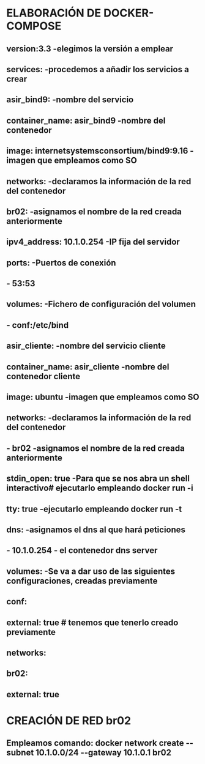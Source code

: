 # ELABORACIÓN DE DOCKER-COMPOSE 
## version:3.3 -elegimos la versión a emplear
## services: -procedemos a añadir los servicios a crear
## asir_bind9: -nombre del servicio
## container_name: asir_bind9 -nombre del contenedor
## image: internetsystemsconsortium/bind9:9.16 -imagen que empleamos como SO
## networks:                -declaramos la información de la red del contenedor
##    br02:                 -asignamos el nombre de la red creada anteriormente
##       ipv4_address: 10.1.0.254       -IP fija del servidor 
##    ports:                            -Puertos de conexión
##      - 53:53
##    volumes:                          -Fichero de configuración del volumen
##      - conf:/etc/bind                
##
## asir_cliente:                    -nombre del servicio cliente
##    container_name: asir_cliente  -nombre del contenedor cliente
##    image: ubuntu                 -imagen que empleamos como SO
##    networks:                     -declaramos la información de la red del contenedor
##      - br02                      -asignamos el nombre de la red creada anteriormente
##    stdin_open: true              -Para que se nos abra un shell interactivo# ejecutarlo empleando docker run -i
##    tty: true                     -ejecutarlo empleando docker run -t
##    dns:                          -asignamos el dns al que hará peticiones
##      - 10.1.0.254                - el contenedor dns server
## volumes:                         -Se va a dar uso de las siguientes configuraciones, creadas previamente
## conf:
##    external: true # tenemos que tenerlo creado previamente
## networks:
##  br02: 
##    external: true

# CREACIÓN DE RED br02
## Empleamos comando: docker network create --subnet 10.1.0.0/24 --gateway 10.1.0.1 br02